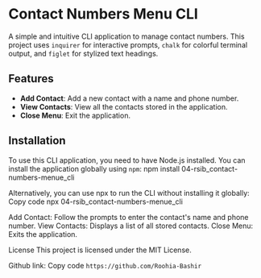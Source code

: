 # Contact Numbers Menu CLI

A simple and intuitive CLI application to manage contact numbers. This project uses `inquirer` for interactive prompts, `chalk` for colorful terminal output, and `figlet` for stylized text headings.

## Features

- **Add Contact**: Add a new contact with a name and phone number.
- **View Contacts**: View all the contacts stored in the application.
- **Close Menu**: Exit the application.

## Installation

To use this CLI application, you need to have Node.js installed. You can install the application globally using `npm`:
npm install 04-rsib_contact-numbers-menue_cli

Alternatively, you can use npx to run the CLI without installing it globally:
Copy code
npx 04-rsib_contact-numbers-menue_cli

Add Contact: Follow the prompts to enter the contact's name and phone number.
View Contacts: Displays a list of all stored contacts.
Close Menu: Exits the application.

License
This project is licensed under the MIT License.

Github link:
Copy code
`https://github.com/Roohia-Bashir`
